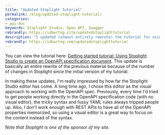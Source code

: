 ```yaml
---
title: "Updated Stoplight tutorial"
permalink: /blog/updated-stoplight-tutorial/
categories:
- api-doc
keywords: Stoplight Studio, Open API, Swagger
rebrandly: https://idbwrtng.site/updatedstoplighttutorial
description: "I updated (almost entirely rewrote) the tutorial for using Stoplight Studio. This is one of the centerpieces in my API doc course because it provides an easy way to create an OpenAPI specification document, without having to be familiar with the OpenAPI syntax or YAML."
rebrandly: https://idbwrtng.com/updatedstoplighttutorial
---
```


You can view the tutorial here: [Getting started tutorial: Using Stoplight Studio to create an OpenAPI specification document](/learnapidoc/pubapis_openapis_quickstart_stoplight.html). This update is basically an entire rewrite of the previous material because of the number of changes in Stoplight since the initial version of my tutorial.

In making these updates, I'm really impressed by how far the Stoplight Studio editor has come. A long time ago, I chose this editor as the visual approach to working with the OpenAPI spec. Previously, every time I'd tried to get people working directly in the OpenAPI specification code (with no visual editor), the tricky syntax and fussy YAML rules always tripped people up. Also, I don't work enough with REST APIs to have all of the OpenAPI properties memorized, so using a visual editor is a great way to focus on the content instead of the syntax.

*Note that Stoplight is one of the sponsor of my site.*
